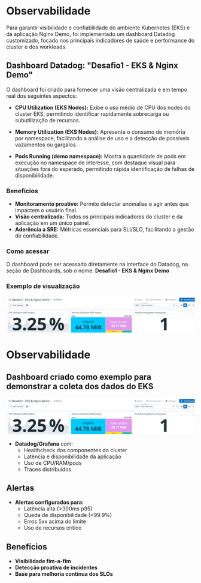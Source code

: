 # Observabilidade

Para garantir visibilidade e confiabilidade do ambiente Kubernetes (EKS) e da aplicação Nginx Demo, foi implementado um dashboard Datadog customizado, focado nos principais indicadores de saúde e performance do cluster e dos workloads.

## Dashboard Datadog: "Desafio1 - EKS & Nginx Demo"

O dashboard foi criado para fornecer uma visão centralizada e em tempo real dos seguintes aspectos:

- **CPU Utilization (EKS Nodes):**
  Exibe o uso médio de CPU dos nodes do cluster EKS, permitindo identificar rapidamente sobrecarga ou subutilização de recursos.

- **Memory Utilization (EKS Nodes):**
  Apresenta o consumo de memória por namespace, facilitando a análise de uso e a detecção de possíveis vazamentos ou gargalos.

- **Pods Running (demo namespace):**
  Mostra a quantidade de pods em execução no namespace de interesse, com destaque visual para situações fora do esperado, permitindo rápida identificação de falhas de disponibilidade.

### Benefícios

- **Monitoramento proativo:** Permite detectar anomalias e agir antes que impactem o usuário final.
- **Visão centralizada:** Todos os principais indicadores do cluster e da aplicação em um único painel.
- **Aderência a SRE:** Métricas essenciais para SLI/SLO, facilitando a gestão de confiabilidade.

### Como acessar

O dashboard pode ser acessado diretamente na interface do Datadog, na seção de Dashboards, sob o nome:
**Desafio1 - EKS & Nginx Demo**

### Exemplo de visualização

![Exemplo de Dashboard Datadog](../images/datadog-eks.png)
# Observabilidade

## Dashboard criado como exemplo para demonstrar a coleta dos dados do EKS

![Dashboard](datadog-eks.png)

- **Datadog/Grafana** com:
    - Healthcheck dos componentes do cluster
    - Latência e disponibilidade da aplicação
    - Uso de CPU/RAM/pods
    - Traces distribuídos

## Alertas

- **Alertas configurados para:**
    - Latência alta (>300ms p95)
    - Queda de disponibilidade (<99.9%)
    - Erros 5xx acima do limite
    - Uso de recursos crítico

## Benefícios

- **Visibilidade fim-a-fim**
- **Detecção proativa de incidentes**
- **Base para melhoria contínua dos SLOs**
